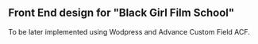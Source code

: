 ## Front End design for "Black Girl Film School"

To be later implemented using Wodpress and Advance Custom Field ACF. 
